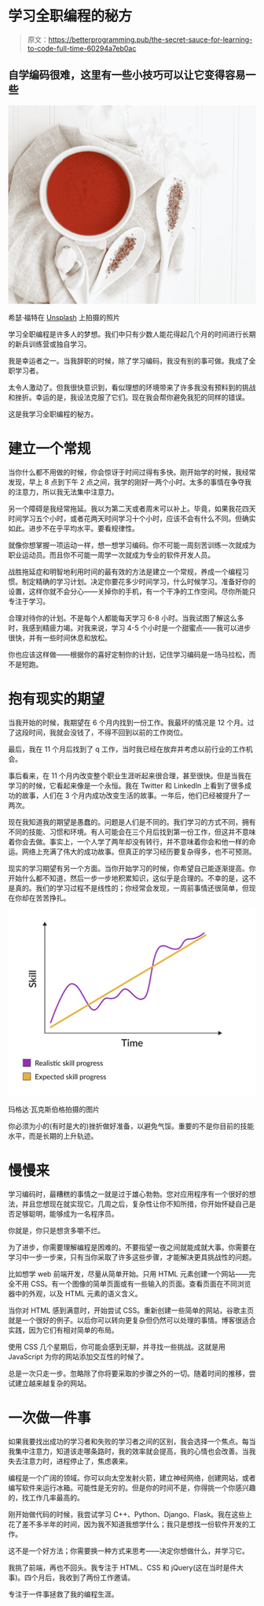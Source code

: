 # 学习全职编程的秘方

> 原文：<https://betterprogramming.pub/the-secret-sauce-for-learning-to-code-full-time-60294a7eb0ac>

## 自学编码很难，这里有一些小技巧可以让它变得容易一些

![](img/baa0291a7921a82ba1d4d2f6af3ed5f9.png)

希瑟·福特在 [Unsplash](https://unsplash.com/s/photos/sauce?utm_source=unsplash&utm_medium=referral&utm_content=creditCopyText) 上拍摄的照片

学习全职编程是许多人的梦想。我们中只有少数人能花得起几个月的时间进行长期的新兵训练营或独自学习。

我是幸运者之一。当我辞职的时候，除了学习编码，我没有别的事可做。我成了全职学习者。

太令人激动了。但我很快意识到，看似理想的环境带来了许多我没有预料到的挑战和挫折。幸运的是，我设法克服了它们。现在我会帮你避免我犯的同样的错误。

这是我学习全职编程的秘方。

# 建立一个常规

当你什么都不用做的时候，你会惊讶于时间过得有多快。刚开始学的时候，我经常发现，早上 8 点到下午 2 点之间，我学的刚好一两个小时。太多的事情在争夺我的注意力，所以我无法集中注意力。

另一个障碍是我经常拖延。我以为第二天或者周末可以补上。毕竟，如果我花四天时间学习五个小时，或者花两天时间学习十个小时，应该不会有什么不同。但确实如此。进步不在乎平均水平。要看规律性。

就像你想掌握一项运动一样，想一想学习编码。你不可能一周刻苦训练一次就成为职业运动员。而且你不可能一周学一次就成为专业的软件开发人员。

战胜拖延症和明智地利用时间的最有效的方法是建立一个常规，养成一个编程习惯。制定精确的学习计划。决定你要花多少时间学习，什么时候学习。准备好你的设置，这样你就不会分心——关掉你的手机，有一个干净的工作空间。尽你所能只专注于学习。

合理对待你的计划。不是每个人都能每天学习 6-8 小时。当我试图了解这么多时，我感到精疲力竭。对我来说，学习 4-5 个小时是一个甜蜜点——我可以进步很快，并有一些时间休息和放松。

你也应该这样做——根据你的喜好定制你的计划，记住学习编码是一场马拉松，而不是短跑。

# 抱有现实的期望

当我开始的时候，我期望在 6 个月内找到一份工作。我最坏的情况是 12 个月。过了这段时间，我就会没钱了，不得不回到以前的工作岗位。

最后，我在 11 个月后找到了 q 工作，当时我已经在放弃并考虑以前行业的工作机会。

事后看来，在 11 个月内改变整个职业生涯听起来很合理，甚至很快。但是当我在学习的时候，它看起来像是一个永恒。我在 Twitter 和 LinkedIn 上看到了很多成功的故事，人们在 3 个月内成功改变生活的故事。一年后，他们已经被提升了一两次。

现在我知道我的期望是愚蠢的。问题是人们是不同的。我们学习的方式不同，拥有不同的技能、习惯和环境。有人可能会在三个月后找到第一份工作，但这并不意味着你会去做。事实上，一个人学了两年却没有转行，并不意味着你会和他一样的命运。网络上充满了伟大的成功故事。但真正的学习经历要复杂得多，也不可预测。

现实的学习期望有另一个方面。当你开始学习的时候，你希望自己能逐渐提高。你开始什么都不知道，然后一步一步地积累知识，这似乎是合理的。不幸的是，这不是真的。我们的学习过程不是线性的；你经常会发现，一周前事情还很简单，但现在你却在苦苦挣扎。

![](img/64a6054b727fa9d211269c19e1c02290.png)

玛格达·瓦克斯伯格拍摄的图片

你必须为小的(有时是大的)挫折做好准备，以避免气馁。重要的不是你目前的技能水平，而是长期的上升轨迹。

# 慢慢来

学习编码时，最糟糕的事情之一就是过于雄心勃勃。您对应用程序有一个很好的想法，并且您想现在就实现它。几周之后，复杂性让你不知所措，你开始怀疑自己是否足够聪明，能够成为一名程序员。

你就是，你只是想贪多嚼不烂。

为了进步，你需要理解编程是困难的。不要指望一夜之间就能成就大事。你需要在学习中一步一步来，只有当你采取了许多这些步骤，才能解决更具挑战性的问题。

比如想学 web 前端开发，尽量从简单开始。只用 HTML 元素创建一个网站——完全不用 CSS。有一个图像的简单页面或有一些输入的页面。查看页面在不同浏览器中的外观，以及 HTML 元素的语义含义。

当你对 HTML 感到满意时，开始尝试 CSS。重新创建一些简单的网站，谷歌主页就是一个很好的例子。以后你可以转向更复杂但仍然可以处理的事情。博客很适合实践，因为它们有相对简单的布局。

使用 CSS 几个星期后，你可能会感到无聊，并寻找一些挑战。这就是用 JavaScript 为你的网站添加交互性的时候了。

总是一次只走一步。忽略除了你将要采取的步骤之外的一切。随着时间的推移，尝试建立越来越复杂的网站。

# 一次做一件事

如果我要找出成功的学习者和失败的学习者之间的区别，我会选择一个焦点。每当我集中注意力，知道该走哪条路时，我的效率就会提高，我的心情也会改善。当我失去注意力时，进程停止了，焦虑袭来。

编程是一个广阔的领域。你可以向太空发射火箭，建立神经网络，创建网站，或者编写软件来运行冰箱。可能性是无穷的。但是你的时间不是，你得挑一个你感兴趣的，找工作几率最高的。

刚开始做代码的时候，我尝试学习 C++、Python、Django、Flask。我在这些上花了差不多半年的时间，因为我不知道我想学什么；我只是想找一份软件开发的工作。

这不是一个好方法；你需要换一种方式来思考——决定你想做什么，并学习它。

我挑了前端，再也不回头。我专注于 HTML、CSS 和 jQuery(这在当时是件大事)。四个月后，我收到了两份工作邀请。

专注于一件事拯救了我的编程生涯。